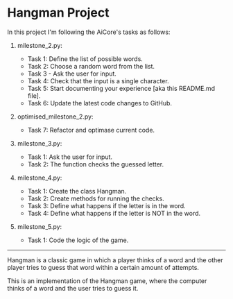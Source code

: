 # Hangman Project
In this project I'm following the AiCore's tasks as follows:

1.  milestone_2.py:
      - Task 1: Define the list of possible words.
      - Task 2: Choose a random word from the list.
      - Task 3 - Ask the user for input.
      - Task 4: Check that the input is a single character.
      - Task 5: Start documenting your experience [aka this README.md file].
      - Task 6: Update the latest code changes to GitHub.

2. optimised_milestone_2.py:
      - Task 7: Refactor and optimase current code.

3. milestone_3.py:
      - Task 1: Ask the user for input.
      - Task 2: The function checks the guessed letter.

4. milestone_4.py:
      - Task 1: Create the class Hangman.
      - Task 2: Create methods for running the checks.
      - Task 3: Define what happens if the letter is in the word.
      - Task 4: Define what happens if the letter is NOT in the word.

5. milestone_5.py:
      - Task 1: Code the logic of the game.


_________________________________________________________________________________________________________________________________________________
Hangman is a classic game in which a player thinks of a word and the other player tries to guess that word within a certain amount of attempts.

This is an implementation of the Hangman game, where the computer thinks of a word and the user tries to guess it. 
